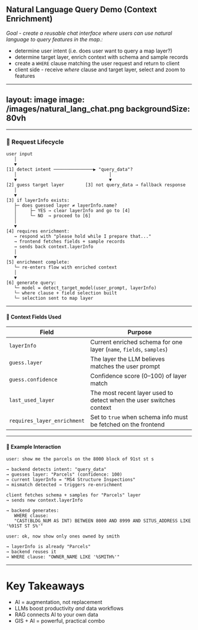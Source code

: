 ## Natural Language Query Demo (Context Enrichment)

*Goal - create a reusable chat interface where users can use natural language to query features in the map.:* 

- determine user intent (i.e. does user want to query a map layer?)
- determine target layer, enrich context with schema and sample records
- create a `WHERE` clause matching the user request and return to client
- client side - receive *where* clause and target layer, select and zoom to features

---
layout: image
image: /images/natural_lang_chat.png
backgroundSize: 80vh
---

---

### 🔄 Request Lifecycle

```text {*}{maxHeight:'450px'}
user input
   │
   ▼
[1] detect intent ───────────────▶ "query_data"?
   │                                   │
   ▼                                   ▼
[2] guess target layer        [3] not query_data → fallback response
   │
   ▼
[3] if layerInfo exists:
   ├─ does guessed layer ≠ layerInfo.name?
   │     ├─ YES → clear layerInfo and go to [4]
   │     └─ NO  → proceed to [6]
   │
   ▼
[4] requires enrichment:
   → respond with "please hold while I prepare that..."
   → frontend fetches fields + sample records
   → sends back context.layerInfo
   │
   ▼
[5] enrichment complete:
   └─ re-enters flow with enriched context
   │
   ▼
[6] generate query:
   └─ model = detect_target_model(user_prompt, layerInfo)
   └─ where clause + field selection built
   └─ selection sent to map layer
```


---

#### 🧠 Context Fields Used

| Field                  | Purpose                                                                 |
|------------------------|-------------------------------------------------------------------------|
| `layerInfo`            | Current enriched schema for one layer (`name`, `fields`, `samples`)     |
| `guess.layer`          | The layer the LLM believes matches the user prompt                      |
| `guess.confidence`     | Confidence score (0–100) of layer match                                 |
| `last_used_layer`      | The most recent layer used to detect when the user switches context     |
| `requires_layer_enrichment` | Set to `true` when schema info must be fetched on the frontend     |

---

#### 💬 Example Interaction

```text
user: show me the parcels on the 8000 block of 91st st s

→ backend detects intent: "query_data"
→ guesses layer: "Parcels" (confidence: 100)
→ current layerInfo = "MS4 Structure Inspections"
→ mismatch detected → triggers re-enrichment

client fetches schema + samples for "Parcels" layer
→ sends new context.layerInfo

→ backend generates:
   WHERE clause:
   "CAST(BLDG_NUM AS INT) BETWEEN 8000 AND 8999 AND SITUS_ADDRESS LIKE '%91ST ST S%'"

user: ok, now show only ones owned by smith

→ layerInfo is already "Parcels"
→ backend reuses it
→ WHERE clause: "OWNER_NAME LIKE '%SMITH%'"
```



---

# Key Takeaways

- AI = augmentation, not replacement  
- LLMs boost productivity *and* data workflows  
- RAG connects AI to your own data  
- GIS + AI = powerful, practical combo  